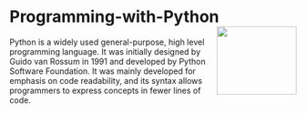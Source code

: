 # Programming-with-Python <img src="https://user-images.githubusercontent.com/45730967/63640686-437a1d00-c6b4-11e9-8265-ab9c28470dea.png" align="right" width="140px" height="120px" /> 

Python is a widely used general-purpose, high level programming language. It was initially designed by Guido van Rossum in 1991 and developed by Python Software Foundation. It was mainly developed for emphasis on code readability, and its syntax allows programmers to express concepts in fewer lines of code.
